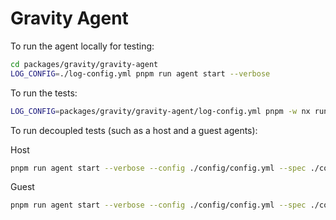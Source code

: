 # Gravity Agent

To run the agent locally for testing:

```bash
cd packages/gravity/gravity-agent
LOG_CONFIG=./log-config.yml pnpm run agent start --verbose
```

To run the tests:

```bash
LOG_CONFIG=packages/gravity/gravity-agent/log-config.yml pnpm -w nx run test gravity-test
```

To run decoupled tests (such as a host and a guest agents):

Host
```bash
pnpm run agent start --verbose --config ./config/config.yml --spec ./config/spec-test-host.yml
```
Guest
```bash
pnpm run agent start --verbose --config ./config/config.yml --spec ./config/spec-test-guest.yml
```